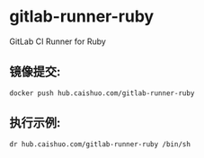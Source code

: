 # gitlab-runner-ruby

GitLab CI Runner for Ruby

## 镜像提交:

~~~
docker push hub.caishuo.com/gitlab-runner-ruby
~~~


## 执行示例:

~~~
dr hub.caishuo.com/gitlab-runner-ruby /bin/sh
~~~